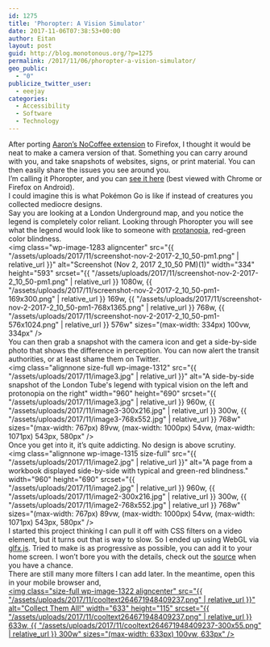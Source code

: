 ```yaml
---
id: 1275
title: 'Phoropter: A Vision Simulator'
date: 2017-11-06T07:38:53+00:00
author: Eitan
layout: post
guid: http://blog.monotonous.org/?p=1275
permalink: /2017/11/06/phoropter-a-vision-simulator/
geo_public:
  - "0"
publicize_twitter_user:
  - eeejay
categories:
  - Accessibility
  - Software
  - Technology
---
```

After porting [Aaron&#8217;s NoCoffee extension](http://blog.monotonous.org/2017/10/13/nocoffee-visual-impairment-simulator/) to Firefox, I thought it would be neat to make a camera version of that. Something you can carry around with you, and take snapshots of websites, signs, or print material. You can then easily share the issues you see around you.  
I&#8217;m calling it Phoropter, and you can [see it here](https://eeejay.github.io/phoropter) (best viewed with Chrome or Firefox on Android).  
I could imagine this is what Pokémon Go is like if instead of creatures you collected mediocre designs.  
Say you are looking at a London Underground map, and you notice the legend is completely color reliant. Looking through Phoropter you will see what the legend would look like to someone with [protanopia](http://www.color-blindness.com/protanopia-red-green-color-blindness/), red-green color blindness.  
<img class="wp-image-1283 aligncenter" src="{{ "/assets/uploads/2017/11/screenshot-nov-2-2017-2_10_50-pm1.png" | relative_url }}" alt="Screenshot (Nov 2, 2017 2_10_50 PM)(1)" width="334" height="593" srcset="{{ "/assets/uploads/2017/11/screenshot-nov-2-2017-2_10_50-pm1.png" | relative_url }} 1080w, {{ "/assets/uploads/2017/11/screenshot-nov-2-2017-2_10_50-pm1-169x300.png" | relative_url }} 169w, {{ "/assets/uploads/2017/11/screenshot-nov-2-2017-2_10_50-pm1-768x1365.png" | relative_url }} 768w, {{ "/assets/uploads/2017/11/screenshot-nov-2-2017-2_10_50-pm1-576x1024.png" | relative_url }} 576w" sizes="(max-width: 334px) 100vw, 334px" />  
You can then grab a snapshot with the camera icon and get a side-by-side photo that shows the difference in perception. You can now alert the transit authorities, or at least shame them on Twitter.  
<img class="alignnone size-full wp-image-1312" src="{{ "/assets/uploads/2017/11/image3.jpg" | relative_url }}" alt="A side-by-side snapshot of the London Tube's legend with typical vision on the left and protonopia on the right" width="960" height="690" srcset="{{ "/assets/uploads/2017/11/image3.jpg" | relative_url }} 960w, {{ "/assets/uploads/2017/11/image3-300x216.jpg" | relative_url }} 300w, {{ "/assets/uploads/2017/11/image3-768x552.jpg" | relative_url }} 768w" sizes="(max-width: 767px) 89vw, (max-width: 1000px) 54vw, (max-width: 1071px) 543px, 580px" />  
Once you get into it, it&#8217;s quite addicting. No design is above scrutiny.  
<img class="alignnone wp-image-1315 size-full" src="{{ "/assets/uploads/2017/11/image2.jpg" | relative_url }}" alt="A page from a workbook displayed side-by-side with typical and green-red blindness." width="960" height="690" srcset="{{ "/assets/uploads/2017/11/image2.jpg" | relative_url }} 960w, {{ "/assets/uploads/2017/11/image2-300x216.jpg" | relative_url }} 300w, {{ "/assets/uploads/2017/11/image2-768x552.jpg" | relative_url }} 768w" sizes="(max-width: 767px) 89vw, (max-width: 1000px) 54vw, (max-width: 1071px) 543px, 580px" />  
I started this project thinking I can pull it off with CSS filters on a video element, but it turns out that is way to slow. So I ended up using WebGL via [glfx.js](http://evanw.github.io/glfx.js/). Tried to make is as progressive as possible, you can add it to your home screen. I won&#8217;t bore you with the details, check out the [source](https://github.com/eeejay/phoropter) when you have a chance.  
There are still many more filters I can add later. In the meantime, open this in your mobile browser and,  
[<img class="size-full wp-image-1322 aligncenter" src="{{ "/assets/uploads/2017/11/cooltext264671948409237.png" | relative_url }}" alt="Collect Them All!" width="633" height="115" srcset="{{ "/assets/uploads/2017/11/cooltext264671948409237.png" | relative_url }} 633w, {{ "/assets/uploads/2017/11/cooltext264671948409237-300x55.png" | relative_url }} 300w" sizes="(max-width: 633px) 100vw, 633px" />](https://eeejay.github.io/phoropter)